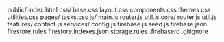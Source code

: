 public/
  index.html
  css/
    base.css
    layout.css
    components.css
    themes.css
    utilities.css
    pages/
      tasks.css
  js/
    main.js
    router.js
    util.js
    core/
      router.js
      util.js
    features/
      contact.js
    services/
      config.js
      firebase.js
      seed.js
firebase.json
firestore.rules
firestore.indexes.json
storage.rules
.firebaserc
.gitignore